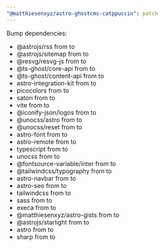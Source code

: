 ```yaml
---
"@matthiesenxyz/astro-ghostcms-catppuccin": patch
---
```


Bump dependencies:

- @astrojs/rss from to
- @astrojs/sitemap from to
- @resvg/resvg-js from to
- @ts-ghost/core-api from to
- @ts-ghost/content-api from to
- astro-integration-kit from to
- picocolors from to
- satori from to
- vite from to
- @iconify-json/logos from to
- @unocss/astro from to
- @unocss/reset from to
- astro-font from to
- astro-remote from to
- typescript from to
- unocss from to
- @fontsource-variable/inter from to
- @tailwindcss/typography from to
- astro-navbar from to
- astro-seo from to
- tailwindcss from to
- sass from to
- execa from to
- @matthiesenxyz/astro-gists from to
- @astrojs/starlight from to
- astro from to
- sharp from to

